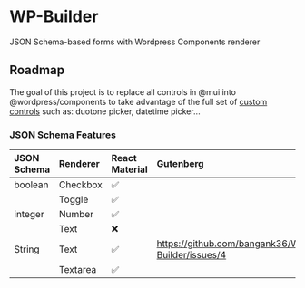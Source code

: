 # WP-Builder
JSON Schema-based forms with Wordpress Components renderer

## Roadmap
The goal of this project is to replace all controls in @mui into @wordpress/components to take advantage of the full set of [custom controls](https://jsonforms.io/docs/renderer-sets/) such as: duotone picker, datetime picker...

### JSON Schema Features

|JSON Schema|Renderer|React Material|Gutenberg|
|:----|:----|:----|:----|
|boolean|Checkbox| ✅ | |
| |Toggle|✅| |
|integer|Number|✅| |
| |Text|❌| |
|String|Text|✅| https://github.com/bangank36/WP-Builder/issues/4 |
| |Textarea|✅| |

